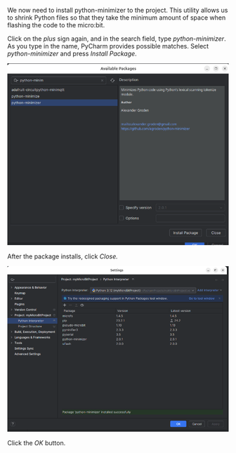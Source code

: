 We now need to install python-minimizer to the project. This utility allows us
to shrink Python files so that they take the minimum amount of space when flashing
the code to the micro:bit.

Click on the _plus_ sign again, and in the search field, type _python-minimizer_. As 
you type in the name, PyCharm provides possible matches. Select _python-minimizer_
 and
press _Install Package_.

![](./images/install_minimizer.png)

After the package installs, click _Close._

![](./images/install_minimizer2.png)

Click the _OK_ button.
